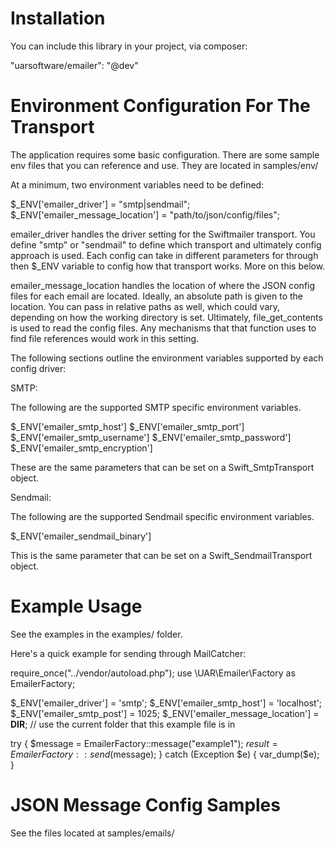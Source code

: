 # Installation

You can include this library in your project, via composer:

"uarsoftware/emailer": "@dev"


# Environment Configuration For The Transport

The application requires some basic configuration. There are some sample env files that you can reference and use. They
are located in samples/env/

At a minimum, two environment variables need to be defined:

$_ENV['emailer_driver'] = "smtp|sendmail";
$_ENV['emailer_message_location'] = "path/to/json/config/files";

emailer_driver handles the driver setting for the Swiftmailer transport. You define "smtp" or "sendmail" to define
which transport and ultimately config approach is used.  Each config can take in different parameters for through
then $_ENV variable to config how that transport works. More on this below.

emailer_message_location handles the location of where the JSON config files for each email are located. Ideally, an
absolute path is given to the location. You can pass in relative paths as well, which could vary, depending on how
the working directory is set. Ultimately, file_get_contents is used to read the config files. Any mechanisms that
that function uses to find file references would work in this setting.

The following sections outline the environment variables supported by each config driver:

SMTP:

The following are the supported SMTP specific environment variables.

$_ENV['emailer_smtp_host']
$_ENV['emailer_smtp_port']
$_ENV['emailer_smtp_username']
$_ENV['emailer_smtp_password']
$_ENV['emailer_smtp_encryption']

These are the same parameters that can be set on a Swift_SmtpTransport object.

Sendmail:

The following are the supported Sendmail specific environment variables.

$_ENV['emailer_sendmail_binary']

This is the same parameter that can be set on a Swift_SendmailTransport object.


# Example Usage

See the examples in the examples/ folder.

Here's a quick example for sending through MailCatcher:

require_once("../vendor/autoload.php");
use \UAR\Emailer\Factory as EmailerFactory;

$_ENV['emailer_driver'] = 'smtp';
$_ENV['emailer_smtp_host'] = 'localhost';
$_ENV['emailer_smtp_post'] = 1025;
$_ENV['emailer_message_location'] = __DIR__;  // use the current folder that this example file is in

try {
    $message = EmailerFactory::message("example1");
    $result = EmailerFactory::send($message);
} catch (Exception $e) {
    var_dump($e);
}

# JSON Message Config Samples

See the files located at samples/emails/


